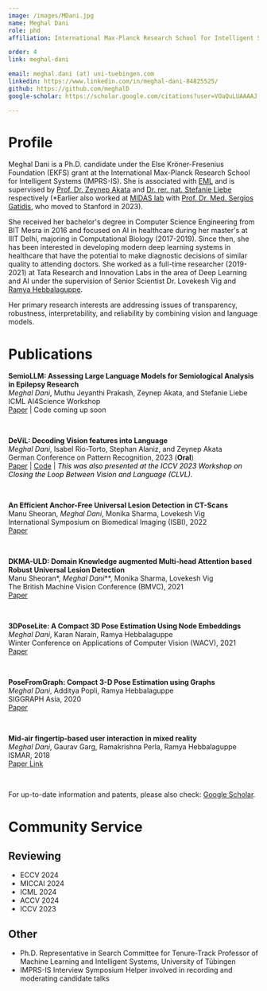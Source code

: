 ```yaml
---
image: /images/MDani.jpg
name: Meghal Dani
role: phd
affiliation: International Max-Planck Research School for Intelligent Systems (IMPRS-IS)

order: 4
link: meghal-dani

email: meghal.dani (at) uni-tuebingen.com 
linkedin: https://www.linkedin.com/in/meghal-dani-84825525/
github: https://github.com/meghalD
google-scholar: https://scholar.google.com/citations?user=VOaQuLUAAAAJ

---
```



# Profile

Meghal Dani is a Ph.D. candidate under the Else Kröner-Fresenius Foundation (EKFS) grant at the International Max-Planck Research School for Intelligent Systems (IMPRS-IS). She is associated with [EML](https://www.eml-unitue.de/) and is supervised by [Prof. Dr. Zeynep Akata](https://is.mpg.de/person/zakata) and [Dr. rer. nat. Stefanie Liebe](https://www.medizin.uni-tuebingen.de/de/das-klinikum/mitarbeiter/profil/2335) respectively (*Earlier also worked at [MIDAS lab](http://midaslab.org/index.html) with [Prof. Dr. Med. Sergios Gatidis](https://med.stanford.edu/profiles/sergios-gatidis), who moved to Stanford in 2023).

She received her bachelor's degree in Computer Science Engineering from BIT Mesra in 2016 and focused on AI in healthcare during her master's at IIIT Delhi, majoring in Computational Biology (2017-2019). Since then, she has been interested in developing modern deep learning systems in healthcare that have the potential to make diagnostic decisions of similar quality to attending doctors. She worked as a full-time researcher (2019-2021) at Tata Research and Innovation Labs in the area of Deep Learning and AI under the supervision of Senior Scientist Dr. Lovekesh Vig and [Ramya Hebbalaguppe](https://rhebbalaguppe.github.io/).

Her primary research interests are addressing issues of transparency, robustness, interpretability, and reliability by combining vision and language models.

# Publications

**SemioLLM: Assessing Large Language Models for Semiological Analysis in Epilepsy Research**\
*Meghal Dani*, Muthu Jeyanthi Prakash, Zeynep Akata, and Stefanie Liebe\
ICML AI4Science Workshop\
[Paper](https://arxiv.org/pdf/2407.03004) | Code coming up soon

&nbsp;

**DeViL: Decoding Vision features into Language**\
*Meghal Dani*, Isabel Rio-Torto, Stephan Alaniz, and Zeynep Akata\
German Conference on Pattern Recognition, 2023 (**Oral**)\
[Paper](https://www.dagm-gcpr.de/fileadmin/dagm-gcpr/pictures/2023_Heidelberg/Paper_FastTrack/094.pdf) | [Code](https://github.com/ExplainableML/DeViL) | <span style="color:black; font-style:italic">This was also presented at the ICCV 2023 Workshop on Closing the Loop Between Vision and Language (CLVL).</span>

&nbsp;

**An Efficient Anchor-Free Universal Lesion Detection in CT-Scans**\
Manu Sheoran, *Meghal Dani*, Monika Sharma, Lovekesh Vig\
International Symposium on Biomedical Imaging (ISBI), 2022\
[Paper](https://arxiv.org/pdf/2203.16074)

&nbsp;

**DKMA-ULD: Domain Knowledge augmented Multi-head Attention based Robust Universal Lesion Detection**\
Manu Sheoran*, *Meghal Dani***, Monika Sharma, Lovekesh Vig\
The British Machine Vision Conference (BMVC), 2021\
[Paper](https://arxiv.org/pdf/2203.06886)

&nbsp;

**3DPoseLite: A Compact 3D Pose Estimation Using Node Embeddings**\
*Meghal Dani*, Karan Narain, Ramya Hebbalaguppe\
Winter Conference on Applications of Computer Vision (WACV), 2021\
[Paper](https://openaccess.thecvf.com/content/WACV2021/papers/Dani_3DPoseLite_A_Compact_3D_Pose_Estimation_Using_Node_Embeddings_WACV_2021_paper.pdf)

&nbsp;

**PoseFromGraph: Compact 3-D Pose Estimation using Graphs**\
*Meghal Dani*, Additya Popli, Ramya Hebbalaguppe\
SIGGRAPH Asia, 2020\
[Paper](https://dl.acm.org/doi/pdf/10.1145/3410700.3425433)

&nbsp;

**Mid-air fingertip-based user interaction in mixed reality**\
*Meghal Dani*, Gaurav Garg, Ramakrishna Perla, Ramya Hebbalaguppe\
ISMAR, 2018\
[Paper Link](https://ieeexplore.ieee.org/abstract/document/8699224)

&nbsp;

For up-to-date information and patents, please also check: [Google Scholar](https://scholar.google.co.in/citations?user=VOaQuLUAAAAJ).

# Community Service

## Reviewing

- ECCV 2024
- MICCAI 2024
- ICML 2024
- ACCV 2024
- ICCV 2023

## Other

- Ph.D. Representative in Search Committee for Tenure-Track Professor of Machine Learning and Intelligent Systems, University of Tübingen
- IMPRS-IS Interview Symposium Helper involved in recording and moderating candidate talks
